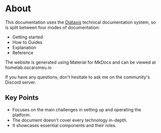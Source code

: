 # About


This documentation uses the [Diátaxis](https://diataxis.fr) technical documentation system, so is split between four modes of documentation:

+ Getting started
+ How to Guides
+ Explanation
+ Reference

The website is generated using Material for MkDocs and can be viewed at homelab.oscaromeu.io

If you have any questions, don't hesitate to ask me on the community's Discord server.


## Key Points

+ Focuses on the main challenges in setting up and operating the platform.
+ The document doesn't cover every technology in-depth.
+ It showcases essential components and their roles.




